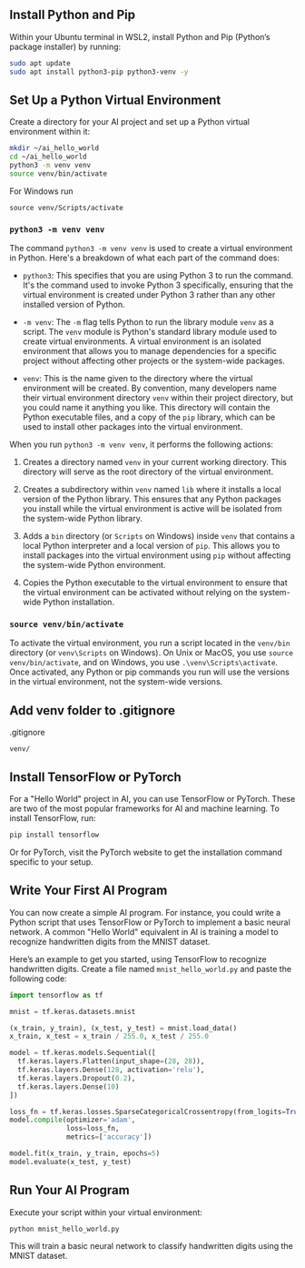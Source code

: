 ## Install Python and Pip
Within your Ubuntu terminal in WSL2, install Python and Pip (Python’s package installer) by running:
```bash
sudo apt update
sudo apt install python3-pip python3-venv -y
```

## Set Up a Python Virtual Environment
Create a directory for your AI project and set up a Python virtual environment within it:
```bash
mkdir ~/ai_hello_world
cd ~/ai_hello_world
python3 -m venv venv
source venv/bin/activate
```

For Windows run
```
source venv/Scripts/activate
```

### `python3 -m venv venv`

The command `python3 -m venv venv` is used to create a virtual environment in Python. Here's a breakdown of what each part of the command does:

- `python3`: This specifies that you are using Python 3 to run the command. It's the command used to invoke Python 3 specifically, ensuring that the virtual environment is created under Python 3 rather than any other installed version of Python.

- `-m venv`: The `-m` flag tells Python to run the library module `venv` as a script. The `venv` module is Python's standard library module used to create virtual environments. A virtual environment is an isolated environment that allows you to manage dependencies for a specific project without affecting other projects or the system-wide packages.

- `venv`: This is the name given to the directory where the virtual environment will be created. By convention, many developers name their virtual environment directory `venv` within their project directory, but you could name it anything you like. This directory will contain the Python executable files, and a copy of the `pip` library, which can be used to install other packages into the virtual environment.

When you run `python3 -m venv venv`, it performs the following actions:

1. Creates a directory named `venv` in your current working directory. This directory will serve as the root directory of the virtual environment.

2. Creates a subdirectory within `venv` named `lib` where it installs a local version of the Python library. This ensures that any Python packages you install while the virtual environment is active will be isolated from the system-wide Python library.

3. Adds a `bin` directory (or `Scripts` on Windows) inside `venv` that contains a local Python interpreter and a local version of `pip`. This allows you to install packages into the virtual environment using `pip` without affecting the system-wide Python environment.

4. Copies the Python executable to the virtual environment to ensure that the virtual environment can be activated without relying on the system-wide Python installation.

### `source venv/bin/activate`

To activate the virtual environment, you run a script located in the `venv/bin` directory (or `venv\Scripts` on Windows). On Unix or MacOS, you use `source venv/bin/activate`, and on Windows, you use `.\venv\Scripts\activate`. Once activated, any Python or pip commands you run will use the versions in the virtual environment, not the system-wide versions.

## Add venv folder to .gitignore

.gitignore
```
venv/
```

## Install TensorFlow or PyTorch
For a "Hello World" project in AI, you can use TensorFlow or PyTorch. These are two of the most popular frameworks for AI and machine learning. To install TensorFlow, run:
```bash
pip install tensorflow
```
Or for PyTorch, visit the PyTorch website to get the installation command specific to your setup.

## Write Your First AI Program
You can now create a simple AI program. For instance, you could write a Python script that uses TensorFlow or PyTorch to implement a basic neural network. A common "Hello World" equivalent in AI is training a model to recognize handwritten digits from the MNIST dataset.

Here’s an example to get you started, using TensorFlow to recognize handwritten digits. Create a file named `mnist_hello_world.py` and paste the following code:

```python
import tensorflow as tf

mnist = tf.keras.datasets.mnist

(x_train, y_train), (x_test, y_test) = mnist.load_data()
x_train, x_test = x_train / 255.0, x_test / 255.0

model = tf.keras.models.Sequential([
  tf.keras.layers.Flatten(input_shape=(28, 28)),
  tf.keras.layers.Dense(128, activation='relu'),
  tf.keras.layers.Dropout(0.2),
  tf.keras.layers.Dense(10)
])

loss_fn = tf.keras.losses.SparseCategoricalCrossentropy(from_logits=True)
model.compile(optimizer='adam',
              loss=loss_fn,
              metrics=['accuracy'])

model.fit(x_train, y_train, epochs=5)
model.evaluate(x_test, y_test)
```

## Run Your AI Program
Execute your script within your virtual environment:
```bash
python mnist_hello_world.py
```

This will train a basic neural network to classify handwritten digits using the MNIST dataset.
